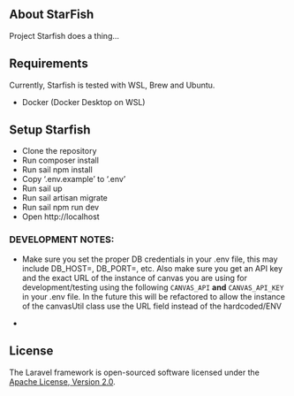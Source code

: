 ## About StarFish

Project Starfish does a thing...

## Requirements

Currently, Starfish is tested with WSL, Brew and Ubuntu. 

- Docker (Docker Desktop on WSL)

## Setup Starfish


- Clone the repository
- Run composer install
- Run sail npm install
- Copy ‘.env.example’ to ‘.env’
- Run sail up
- Run sail artisan migrate
- Run sail npm run dev
- Open http://localhost


### DEVELOPMENT NOTES: 
+ Make sure you set the proper DB credentials in your .env file, this may include
    DB_HOST=, DB_PORT=, etc. Also make sure you get an API key and the exact URL 
    of the instance of canvas you are using for development/testing using the following
    `CANVAS_API` **and** `CANVAS_API_KEY` in your .env file. In the future this will be refactored
    to allow the instance of the canvasUtil class use the URL field instead of the hardcoded/ENV

- 
## License

The Laravel framework is open-sourced software licensed under the [Apache License, Version 2.0](https://opensource.org/license/apache-2-0/).
